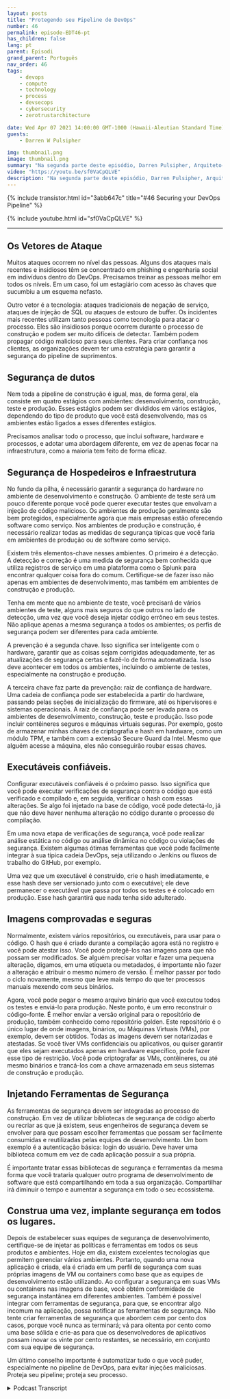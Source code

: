 ```yaml
---
layout: posts
title: "Protegendo seu Pipeline de DevOps"
number: 46
permalink: episode-EDT46-pt
has_children: false
lang: pt
parent: Episodi
grand_parent: Português
nav_order: 46
tags:
    - devops
    - compute
    - technology
    - process
    - devsecops
    - cybersecurity
    - zerotrustarchitecture

date: Wed Apr 07 2021 14:00:00 GMT-1000 (Hawaii-Aleutian Standard Time)
guests:
    - Darren W Pulsipher

img: thumbnail.png
image: thumbnail.png
summary: "Na segunda parte deste episódio, Darren Pulsipher, Arquiteto-chefe de Soluções da Intel, dá dicas práticas para garantir a segurança de cada etapa do pipeline do DevOps, incluindo a proteção do hardware e dos pilares de software com a raiz de confiança do hardware, escaneamento de segurança, containers/VMs atestados e criptografados, e muito mais."
video: "https://youtu.be/sf0VaCpQLVE"
description: "Na segunda parte deste episódio, Darren Pulsipher, Arquiteto-chefe de Soluções da Intel, dá dicas práticas para garantir a segurança de cada etapa do pipeline do DevOps, incluindo a proteção do hardware e dos pilares de software com a raiz de confiança do hardware, escaneamento de segurança, containers/VMs atestados e criptografados, e muito mais."
---
```


<div>
{% include transistor.html id="3abb647c" title="#46 Securing your DevOps Pipeline" %}

{% include youtube.html id="sf0VaCpQLVE" %}
</div>

---

## Os Vetores de Ataque

Muitos ataques ocorrem no nível das pessoas. Alguns dos ataques mais recentes e insidiosos têm se concentrado em phishing e engenharia social em indivíduos dentro do DevOps. Precisamos treinar as pessoas melhor em todos os níveis. Em um caso, foi um estagiário com acesso às chaves que sucumbiu a um esquema nefasto.

Outro vetor é a tecnologia: ataques tradicionais de negação de serviço, ataques de injeção de SQL ou ataques de estouro de buffer. Os incidentes mais recentes utilizam tanto pessoas como tecnologia para atacar o processo. Eles são insidiosos porque ocorrem durante o processo de construção e podem ser muito difíceis de detectar. Também podem propagar código malicioso para seus clientes. Para criar confiança nos clientes, as organizações devem ter uma estratégia para garantir a segurança do pipeline de suprimentos.

## Segurança de dutos

 Nem toda a pipeline de construção é igual, mas, de forma geral, ela consiste em quatro estágios com ambientes: desenvolvimento, construção, teste e produção. Esses estágios podem ser divididos em vários estágios, dependendo do tipo de produto que você está desenvolvendo, mas os ambientes estão ligados a esses diferentes estágios.

Precisamos analisar todo o processo, que inclui software, hardware e processos, e adotar uma abordagem diferente, em vez de apenas focar na infraestrutura, como a maioria tem feito de forma eficaz.

## Segurança de Hospedeiros e Infraestrutura

No fundo da pilha, é necessário garantir a segurança do hardware no ambiente de desenvolvimento e construção. O ambiente de teste será um pouco diferente porque você pode querer executar testes que envolvam a injeção de código malicioso. Os ambientes de produção geralmente são bem protegidos, especialmente agora que mais empresas estão oferecendo software como serviço. Nos ambientes de produção e construção, é necessário realizar todas as medidas de segurança típicas que você faria em ambientes de produção ou de software como serviço.

Existem três elementos-chave nesses ambientes. O primeiro é a detecção. A detecção e correção é uma medida de segurança bem conhecida que utiliza registros de serviço em uma plataforma como o Splunk para encontrar qualquer coisa fora do comum. Certifique-se de fazer isso não apenas em ambientes de desenvolvimento, mas também em ambientes de construção e produção.

Tenha em mente que no ambiente de teste, você precisará de vários ambientes de teste, alguns mais seguros do que outros no lado de detecção, uma vez que você deseja injetar código errôneo em seus testes. Não aplique apenas a mesma segurança a todos os ambientes; os perfis de segurança podem ser diferentes para cada ambiente.

A prevenção é a segunda chave. Isso significa ser inteligente com o hardware, garantir que as coisas sejam corrigidas adequadamente, ter as atualizações de segurança certas e fazê-lo de forma automatizada. Isso deve acontecer em todos os ambientes, incluindo o ambiente de testes, especialmente na construção e produção.

A terceira chave faz parte da prevenção: raiz de confiança de hardware. Uma cadeia de confiança pode ser estabelecida a partir do hardware, passando pelas seções de inicialização do firmware, até os hipervisores e sistemas operacionais. A raiz de confiança pode ser levada para os ambientes de desenvolvimento, construção, teste e produção. Isso pode incluir contêineres seguros e máquinas virtuais seguras. Por exemplo, gosto de armazenar minhas chaves de criptografia e hash em hardware, como um módulo TPM, e também com a extensão Secure Guard da Intel. Mesmo que alguém acesse a máquina, eles não conseguirão roubar essas chaves.

## Executáveis confiáveis.

Configurar executáveis confiáveis é o próximo passo. Isso significa que você pode executar verificações de segurança contra o código que está verificado e compilado e, em seguida, verificar o hash com essas alterações. Se algo foi injetado na base de código, você pode detectá-lo, já que não deve haver nenhuma alteração no código durante o processo de compilação.

Em uma nova etapa de verificações de segurança, você pode realizar análise estática no código ou análise dinâmica no código ou violações de segurança. Existem algumas ótimas ferramentas que você pode facilmente integrar à sua típica cadeia DevOps, seja utilizando o Jenkins ou fluxos de trabalho do GitHub, por exemplo.

Uma vez que um executável é construído, crie o hash imediatamente, e esse hash deve ser versionado junto com o executável; ele deve permanecer o executável que passa por todos os testes e é colocado em produção. Esse hash garantirá que nada tenha sido adulterado.

## Imagens comprovadas e seguras

Normalmente, existem vários repositórios, ou executáveis, para usar para o código. O hash que é criado durante a compilação agora está no registro e você pode atestar isso. Você pode protegê-los nas imagens para que não possam ser modificados. Se alguém precisar voltar e fazer uma pequena alteração, digamos, em uma etiqueta ou metadados, é importante não fazer a alteração e atribuir o mesmo número de versão. É melhor passar por todo o ciclo novamente, mesmo que leve mais tempo do que ter processos manuais mexendo com seus binários.

Agora, você pode pegar o mesmo arquivo binário que você executou todos os testes e enviá-lo para produção. Neste ponto, é um erro reconstruir o código-fonte. É melhor enviar a versão original para o repositório de produção, também conhecido como repositório golden. Este repositório é o único lugar de onde imagens, binários, ou Máquinas Virtuais (VMs), por exemplo, devem ser obtidos. Todas as imagens devem ser notarizadas e atestadas. Se você tiver VMs confidenciais ou aplicativos, ou quiser garantir que eles sejam executados apenas em hardware específico, pode fazer esse tipo de restrição. Você pode criptografar as VMs, contêineres, ou até mesmo binários e trancá-los com a chave armazenada em seus sistemas de construção e produção.

## Injetando Ferramentas de Segurança

As ferramentas de segurança devem ser integradas ao processo de construção. Em vez de utilizar bibliotecas de segurança de código aberto ou recriar as que já existem, seus engenheiros de segurança devem se envolver para que possam escolher ferramentas que possam ser facilmente consumidas e reutilizadas pelas equipes de desenvolvimento. Um bom exemplo é a autenticação básica: login do usuário. Deve haver uma biblioteca comum em vez de cada aplicação possuir a sua própria.

É importante tratar essas bibliotecas de segurança e ferramentas da mesma forma que você trataria qualquer outro programa de desenvolvimento de software que está compartilhando em toda a sua organização. Compartilhar irá diminuir o tempo e aumentar a segurança em todo o seu ecossistema.

## Construa uma vez, implante segurança em todos os lugares.

Depois de estabelecer suas equipes de segurança de desenvolvimento, certifique-se de injetar as políticas e ferramentas em todos os seus produtos e ambientes. Hoje em dia, existem excelentes tecnologias que permitem gerenciar vários ambientes. Portanto, quando uma nova aplicação é criada, ela é criada em um perfil de segurança com suas próprias imagens de VM ou containers como base que as equipes de desenvolvimento estão utilizando. Ao configurar a segurança em suas VMs ou containers nas imagens de base, você obtém conformidade de segurança instantânea em diferentes ambientes. Também é possível integrar com ferramentas de segurança, para que, se encontrar algo incomum na aplicação, possa notificar as ferramentas de segurança. Não tente criar ferramentas de segurança que abordem cem por cento dos casos, porque você nunca as terminará; vá para oitenta por cento como uma base sólida e crie-as para que os desenvolvedores de aplicativos possam inovar os vinte por cento restantes, se necessário, em conjunto com sua equipe de segurança.

Um último conselho importante é automatizar tudo o que você puder, especialmente no pipeline de DevOps, para evitar injeções maliciosas. Proteja seu pipeline; proteja seu processo.



<details>
<summary> Podcast Transcript </summary>

<p></p>

</details>
